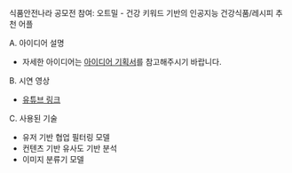 식품안전나라 공모전 참여: 오트밀 - 건강 키워드 기반의 인공지능 건강식품/레시피 추천 어플

A. 아이디어 설명 
- 자세한 아이디어는 [아이디어 기획서](https://github.com/Yeonny0723/food-safety-korea_contest)를 참고해주시기 바랍니다. 

B. 시연 영상
- [유튜브 링크](https://www.youtube.com/watch?v=djnRc7b8Lk4&t=5s)

C. 사용된 기술
- 유저 기반 협업 필터링 모델 
- 컨텐츠 기반 유사도 기반 분석 
- 이미지 분류기 모델
